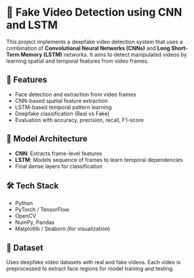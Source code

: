 # 🎥 Fake Video Detection using CNN and LSTM

This project implements a deepfake video detection system that uses a combination of **Convolutional Neural Networks (CNNs)** and **Long Short-Term Memory (LSTM)** networks. It aims to detect manipulated videos by learning spatial and temporal features from video frames.

## 🚀 Features
- Face detection and extraction from video frames
- CNN-based spatial feature extraction
- LSTM-based temporal pattern learning
- Deepfake classification (Real vs Fake)
- Evaluation with accuracy, precision, recall, F1-score

## 🧠 Model Architecture
- **CNN**: Extracts frame-level features
- **LSTM**: Models sequence of frames to learn temporal dependencies
- Final dense layers for classification

## 🛠️ Tech Stack
- Python
- PyTorch / TensorFlow
- OpenCV
- NumPy, Pandas
- Matplotlib / Seaborn (for visualization)

## 📁 Dataset
Uses deepfake video datasets with real and fake videos. Each video is preprocessed to extract face regions for model training and testing.


